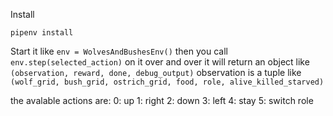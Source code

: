 Install

`pipenv install`


Start it like
`env = WolvesAndBushesEnv()`
then you call `env.step(selected_action)` on it over and over
it will return an object like `(observation, reward, done, debug_output)`
observation is a tuple like `(wolf_grid, bush_grid, ostrich_grid, food, role, alive_killed_starved)`

the avalable actions are:
0: up
1: right
2: down
3: left
4: stay
5: switch role
